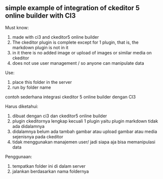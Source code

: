 ## simple example of integration of ckeditor 5 online builder with CI3

Must know:
1. made with ci3 and ckeditor5 online builder
2. The ckeditor plugin is complete except for 1 plugin, that is, the markdown plugin is not in it
3. in it there is no added image or upload of images or similar media on ckeditor
4. does not use user management / so anyone can manipulate data

Use:
1. place this folder in the server
2. run by folder name


contoh sederhana integrasi ckeditor 5 online builder dengan CI3

Harus diketahui:
1. dibuat dengan ci3 dan ckeditor5 online builder
2. plugin ckeditornya lengkap kecuali 1 plugin yaitu plugin markdown tidak ada didalamnya
3. didalamnya belum ada tambah gambar atau upload gambar atau media sejenisnya pada ckeditor
4. tidak menggunakan manajemen user/ jadi siapa aja bisa memanipulasi data

Penggunaan:
1. tempatkan folder ini di dalam server
2. jalankan berdasarkan nama foldernya
